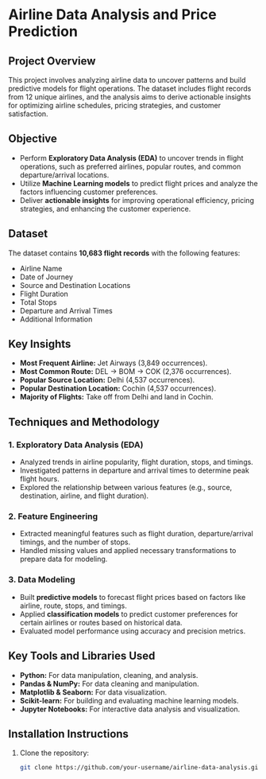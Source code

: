 # Airline Data Analysis and Price Prediction

## Project Overview
This project involves analyzing airline data to uncover patterns and build predictive models for flight operations. The dataset includes flight records from 12 unique airlines, and the analysis aims to derive actionable insights for optimizing airline schedules, pricing strategies, and customer satisfaction.

## Objective
- Perform **Exploratory Data Analysis (EDA)** to uncover trends in flight operations, such as preferred airlines, popular routes, and common departure/arrival locations.
- Utilize **Machine Learning models** to predict flight prices and analyze the factors influencing customer preferences.
- Deliver **actionable insights** for improving operational efficiency, pricing strategies, and enhancing the customer experience.

## Dataset
The dataset contains **10,683 flight records** with the following features:
- Airline Name
- Date of Journey
- Source and Destination Locations
- Flight Duration
- Total Stops
- Departure and Arrival Times
- Additional Information

## Key Insights
- **Most Frequent Airline:** Jet Airways (3,849 occurrences).
- **Most Common Route:** DEL → BOM → COK (2,376 occurrences).
- **Popular Source Location:** Delhi (4,537 occurrences).
- **Popular Destination Location:** Cochin (4,537 occurrences).
- **Majority of Flights:** Take off from Delhi and land in Cochin.

## Techniques and Methodology

### 1. **Exploratory Data Analysis (EDA)**
- Analyzed trends in airline popularity, flight duration, stops, and timings.
- Investigated patterns in departure and arrival times to determine peak flight hours.
- Explored the relationship between various features (e.g., source, destination, airline, and flight duration).

### 2. **Feature Engineering**
- Extracted meaningful features such as flight duration, departure/arrival timings, and the number of stops.
- Handled missing values and applied necessary transformations to prepare data for modeling.

### 3. **Data Modeling**
- Built **predictive models** to forecast flight prices based on factors like airline, route, stops, and timings.
- Applied **classification models** to predict customer preferences for certain airlines or routes based on historical data.
- Evaluated model performance using accuracy and precision metrics.

## Key Tools and Libraries Used
- **Python:** For data manipulation, cleaning, and analysis.
- **Pandas & NumPy:** For data cleaning and manipulation.
- **Matplotlib & Seaborn:** For data visualization.
- **Scikit-learn:** For building and evaluating machine learning models.
- **Jupyter Notebooks:** For interactive data analysis and visualization.

## Installation Instructions

1. Clone the repository:
   ```bash
   git clone https://github.com/your-username/airline-data-analysis.git
